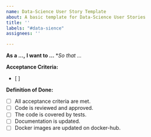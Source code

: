 ```yaml
---
name: Data-Science User Story Template
about: A basic template for Data-Science User Stories
title: ''
labels: "#data-sience"
assignees: ''

---
```


**As a ...,**
**I want to ...**
**So that ...*

**Acceptance Criteria:**
- [ ]

**Definition of Done:**
- [ ] All acceptance criteria are met.
- [ ] Code is reviewed and approved.
- [ ] The code is covered by tests.
- [ ] Documentation is updated.
- [ ] Docker images are updated on docker-hub.
